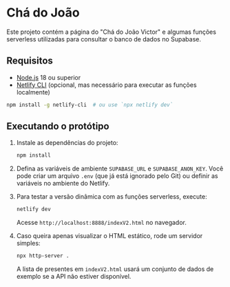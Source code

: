 # Chá do João

Este projeto contém a página do "Chá do João Victor" e algumas funções serverless
utilizadas para consultar o banco de dados no Supabase.

## Requisitos

- [Node.js](https://nodejs.org/) 18 ou superior
- [Netlify CLI](https://docs.netlify.com/cli/get-started/) (opcional, mas
  necessário para executar as funções localmente)

```bash
npm install -g netlify-cli  # ou use `npx netlify dev`
```

## Executando o protótipo

1. Instale as dependências do projeto:

   ```bash
   npm install
   ```

2. Defina as variáveis de ambiente `SUPABASE_URL` e `SUPABASE_ANON_KEY`. Você
   pode criar um arquivo `.env` (que já está ignorado pelo Git) ou definir as
   variáveis no ambiente do Netlify.

3. Para testar a versão dinâmica com as funções serverless, execute:

   ```bash
   netlify dev
   ```

   Acesse `http://localhost:8888/indexV2.html` no navegador.

4. Caso queira apenas visualizar o HTML estático, rode um servidor simples:

   ```bash
   npx http-server .
   ```

   A lista de presentes em `indexV2.html` usará um conjunto de dados de
   exemplo se a API não estiver disponível.
